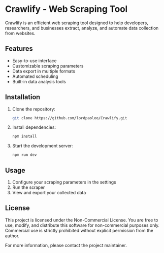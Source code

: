 # Crawlify - Web Scraping Tool

Crawlify is an efficient web scraping tool designed to help developers, researchers, and businesses extract, analyze, and automate data collection from websites.

## Features

- Easy-to-use interface
- Customizable scraping parameters
- Data export in multiple formats
- Automated scheduling
- Built-in data analysis tools

## Installation

1. Clone the repository:
   ```bash
   git clone https://github.com/lordpaoloo/Crawlify.git
   ```
2. Install dependencies:
   ```bash
   npm install
   ```
3. Start the development server:
   ```bash
   npm run dev
   ```

## Usage

1. Configure your scraping parameters in the settings
2. Run the scraper
3. View and export your collected data

## License

This project is licensed under the Non-Commercial License. You are free to use, modify, and distribute this software for non-commercial purposes only. Commercial use is strictly prohibited without explicit permission from the author.

For more information, please contact the project maintainer.
